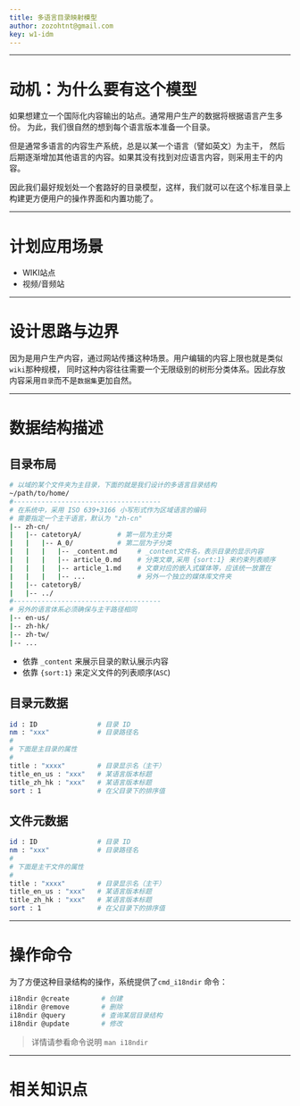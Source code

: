 ```yaml
---
title: 多语言目录映射模型
author: zozohtnt@gmail.com
key: w1-idm
---
```


--------------------------------------
# 动机：为什么要有这个模型

如果想建立一个国际化内容输出的站点。通常用户生产的数据将根据语言产生多份。
为此，我们很自然的想到每个语言版本准备一个目录。

但是通常多语言的内容生产系统，总是以某一个语言（譬如英文）为主干，
然后后期逐渐增加其他语言的内容。如果其没有找到对应语言内容，则采用主干的内容。

因此我们最好规划处一个套路好的目录模型，这样，我们就可以在这个标准目录上
构建更方便用户的操作界面和内置功能了。

--------------------------------------
# 计划应用场景

- WIKI站点
- 视频/音频站

--------------------------------------
# 设计思路与边界

因为是用户生产内容，通过网站传播这种场景。用户编辑的内容上限也就是类似`wiki`那种规模，
同时这种内容往往需要一个无限级别的树形分类体系。因此存放内容采用`目录`而不是`数据集`更加自然。

--------------------------------------
# 数据结构描述

## 目录布局

```bash
# 以域的某个文件夹为主目录，下面的就是我们设计的多语言目录结构
~/path/to/home/
#-------------------------------------
# 在系统中，采用 ISO 639+3166 小写形式作为区域语言的编码
# 需要指定一个主干语言，默认为 "zh-cn"
|-- zh-cn/
|   |-- catetoryA/         # 第一层为主分类
|   |   |-- A_0/           # 第二层为子分类
|   |   |   |-- _content.md     # _content文件名，表示目录的显示内容
|   |   |   |-- article_0.md    # 分类文章,采用 {sort:1} 来约束列表顺序
|   |   |   |-- article_1.md    # 文章对应的嵌入式媒体等，应该统一放置在
|   |   |   |-- ...             # 另外一个独立的媒体库文件夹
|   |-- catetoryB/
|   |-- ../
#-------------------------------------
# 另外的语言体系必须确保与主干路径相同
|-- en-us/
|-- zh-hk/
|-- zh-tw/
|-- ...
```

- 依靠 `_content` 来展示目录的默认展示内容
- 依靠 `{sort:1}` 来定义文件的列表顺序(`ASC`)

## 目录元数据

```bash
id : ID               # 目录 ID
nm : "xxx"            # 目录路径名
#
# 下面是主目录的属性
#
title : "xxxx"        # 目录显示名（主干）
title_en_us : "xxx"   # 某语言版本标题
title_zh_hk : "xxx"   # 某语言版本标题
sort : 1              # 在父目录下的排序值
```

## 文件元数据

```bash
id : ID               # 目录 ID
nm : "xxx"            # 目录路径名
#
# 下面是主干文件的属性
#
title : "xxxx"        # 目录显示名（主干）
title_en_us : "xxx"   # 某语言版本标题
title_zh_hk : "xxx"   # 某语言版本标题
sort : 1              # 在父目录下的排序值
```

--------------------------------------
# 操作命令

为了方便这种目录结构的操作，系统提供了`cmd_i18ndir` 命令：

```bash
i18ndir @create        # 创建
i18ndir @remove        # 删除
i18ndir @query         # 查询某层目录结构
i18ndir @update        # 修改
```

> 详情请参看命令说明 `man i18ndir`

--------------------------------------
# 相关知识点


